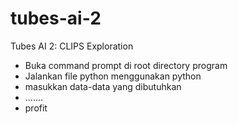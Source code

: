 # tubes-ai-2
Tubes AI 2: CLIPS Exploration

- Buka command prompt di root directory program
- Jalankan file python menggunakan python
- masukkan data-data yang dibutuhkan
- .......
- profit